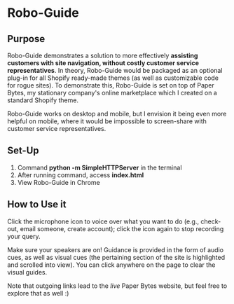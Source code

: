 # Robo-Guide

## Purpose
Robo-Guide demonstrates a solution to more effectively **assisting customers with site navigation, without costly customer service representatives**. In theory, Robo-Guide would be packaged as an optional plug-in for all Shopify ready-made themes (as well as customizable code for rogue sites). To demonstrate this, Robo-Guide is set on top of Paper Bytes, my stationary company's online marketplace which I created on a standard Shopify theme.

Robo-Guide works on desktop and mobile, but I envision it being even more helpful on mobile, where it would be impossible to screen-share with customer service representatives.


## Set-Up
1. Command **python -m SimpleHTTPServer** in the terminal
2. After running command, access **index.html**
3. View Robo-Guide in Chrome

## How to Use it
Click the microphone icon to voice over what you want to do (e.g., check-out, email someone, create account); click the icon again to stop recording your query.

Make sure your speakers are on! Guidance is provided in the form of audio cues, as well as visual cues (the pertaining section of the site is highlighted and scrolled into view). You can click anywhere on the page to clear the visual guides.

Note that outgoing links lead to the *live* Paper Bytes website, but feel free to explore that as well :)
